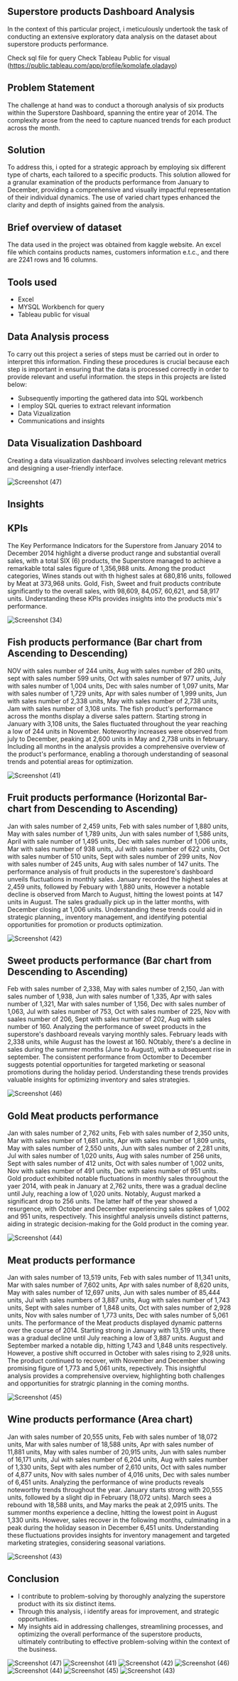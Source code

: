 ## Superstore products Dashboard Analysis
In the context of this particular project, i meticulously undertook the task of conducting an extensive exploratory data analysis on the dataset about superstore products performance.

Check sql file for query
Check Tableau Public for visual (https://public.tableau.com/app/profile/komolafe.oladayo)

## Problem Statement
The challenge at hand was to conduct a thorough analysis of six products within the Superstore Dashboard, spanning the entire year of 2014. The complexity arose from the need to capture nuanced trends for each product across the month.

## Solution
To address this, i opted for a strategic approach by employing six different type of charts, each tailored to a specific products. This solution allowed for a granular examination of the products performance from January to  December, providing a comprehensive and visually impactful representation of their individual dynamics. The use of varied chart types enhanced the clarity and depth of insights gained  from the analysis. 

## Brief overview of dataset
The data used in the project was obtained from kaggle website. An excel file which contains products names, customers information e.t.c., and there are 2241 rows and 16 columns. 

## Tools used
- Excel
- MYSQL Workbench for query
- Tableau public for visual

## Data Analysis process
To carry out this project a series of steps must be carried out in order to interpret this information. Finding these procedures is crucial because each step is important in ensuring that the data is processed correctly in order to provide relevant and useful information. the steps in this projects are listed below:

- Subsequently importing the gathered data into SQL workbench
- I employ SQL queries to extract relevant information
- Data Vizualization
- Communications and insights

## Data Visualization Dashboard 
Creating a data visualization dashboard involves selecting relevant metrics and designing a user-friendly interface.

![Screenshot (47)](https://github.com/olaanalyst/Superstore-Products-Report/assets/141564936/1d8e633d-192e-46bb-b76c-582a9227236a)

## Insights

## KPIs
The Key Performance Indicators for the Superstore from January 2014 to December 2014 highlight a diverse product range and substantial overall sales, with a total SIX (6) products, the Superstore managed to achieve a remarkable total sales figure of 1,356,988 units. Among the product categories, Wines stands out with th highest sales at 680,816 units, followed by Meat at 373,968 units. Gold, Fish, Sweet and fruit products contribute significantly to the overall sales, with 98,609, 84,057, 60,621, and 58,917 units. Understanding these KPIs provides insights into the products mix's performance.   

![Screenshot (34)](https://github.com/olaanalyst/Superstore-Products-Report/assets/141564936/f044a02d-102e-4816-8f94-12a23f6245c5)

## Fish products performance (Bar chart from Ascending to Descending)
NOV with sales number of 244 units, Aug with sales number of 280 units, sept with sales number 599 units, Oct with sales number of 977 units, July with sales number of 1,004 units, Dec with sales number of 1,097 units, Mar with sales number of 1,729 units, Apr with sales number of 1,999 units, Jun with sales number of 2,338 units, May with sales number of 2,738 units, Jam with sales number of 3,108 units. 
The fish product's performance across the months display a diverse sales pattern. Starting strong in January with 3,108 units, the Sales fluctuated throughout the year reaching a low of 244 units in November. Noteworthy increases were observed from july to December, peaking at 2,600 units in May and 2,738 units in february. Including all months in the analysis provides a comprehensive overview of the product's performance, enabling a thorough understanding of seasonal trends and potential areas for optimization.  

 ![Screenshot (41)](https://github.com/olaanalyst/Superstore-Products-Report/assets/141564936/cb51f580-1038-4629-b543-e12b057b74ff)

## Fruit products performance (Horizontal Bar-chart from Descending to Ascending)
Jan with sales number of 2,459 units, Feb with sales number of 1,880 units, May with sales number of 1,789 units, Jun with sales number of 1,586 units, April with sale number of 1,495 units, Dec with sales number of 1,006 units, Mar with sales number of 938 units, Jul with sales number of 622 units, Oct with sales number of 510 units, Sept with sales number of 299 units, Nov with sales number of 245 units, Aug with sales number of 147 units. 
The performance analysis of fruit products in the superestore's dashboard unveils fluctuations in monthly sales. January recorded the highest sales at 2,459 units, followed by Febuary with 1,880 units, However a notable decline is observed from March to August, hitting the lowest points at 147 units in August. The sales gradually pick up in the latter months, with December closing at 1,006 units. Understanding these trends could aid in strategic planning,, inventory management, and identifying potential opportunities for promotion or products optimization. 

![Screenshot (42)](https://github.com/olaanalyst/Superstore-Products-Report/assets/141564936/2b34f746-b0bd-4a0f-9064-f4dd97786d8f)

## Sweet products performance (Bar chart from Descending to Ascending)
Feb with sales number of 2,338, May with sales number of 2,150, Jan with sales number of 1,938, Jun with sales number of 1,335, Apr with sales number of 1,321, Mar with sales number of 1,156, Dec with sales number of 1,063, Jul with sales number of 753, Oct with sales number of 225, Nov with saales number of 206, Sept with sales number of 202, Aug with sales number of 160. 
Analyzing the performance of sweet products in the superstore's dashboard reveals varying monthly sales. February leads with 2,338 units, while August has the lowest at 160. NOtably, there's a decline in sales during the summer months (June to August), with a subsequent rise in september. The consistent performance from Octomber to December suggests potential opportunities for targeted marketing or seasonal promotions during the holiday period. Understanding these trends provides valuable insights for optimizing inventory and sales strategies.   

![Screenshot (46)](https://github.com/olaanalyst/Superstore-Products-Report/assets/141564936/d5f22017-5af4-4639-bbd9-272ec9ed699b)

## Gold Meat products performance
Jan with sales number of 2,762 units, Feb with sales number of 2,350 units, Mar with sales number of 1,681 units, Apr with sales number of 1,809 units, May with sales number of 2,550 units, Jun with sales number of 2,281 units, Jul with sales number of 1,020 units, Aug with sales number of 256 units, Sept with sales number of 412 units, Oct with sales number of 1,002 units, Nov with sales number of 491 units, Dec with sales number of 951 units.
Gold product exhibited notable fluctuations in monthly sales throughout the yaer 2014, with peak in January at 2,762 units, there was a gradual decline until July, reaching a low of 1,020 units. Notably, August marked a significant drop to 256 units. The latter half of the year showed a resurgence, with October and December experiencing sales spikes of 1,002 and 951 units, respectively. This insightful analysis unveils distinct patterns, aiding in strategic decision-making for the Gold product in the coming year.

![Screenshot (44)](https://github.com/olaanalyst/Superstore-Products-Report/assets/141564936/7ed5e0d9-d93b-474d-abdf-7c43ee6e6aa2)

## Meat products performance
Jan with sales number of 13,519 units, Feb with sales number of 11,341 units, Mar with sales number of 7,602 units, Apr with sales number of 8,620 units, May with sales number of 12,697 units, Jun with sales number of 85,444 units, Jul with sales numbers of 3,887 units, Aug with sales number of 1,743 units, Sept with sales number of 1,848 units, Oct with sales number of 2,928 units, Nov with sales number of 1,773 units, Dec with sales number of 5,061 units.
The performance of the Meat products displayed dynamic patterns over the course of 2014. Starting strong in January with 13,519 units, there was a gradual decline until July reaching a low of 3,887 units. August and September marked a notable dip, hitting 1,743 and 1,848 units respectively. However, a postive shift occurred in October with sales rising to 2,928 units. The product continued to recover, with November and December showing promising figure of 1,773 and 5,061 units, repectively. This insightful analysis provides a comprehensive overview, highlighting both challenges and opportunities for stratrgic planning in the coming months.

![Screenshot (45)](https://github.com/olaanalyst/Superstore-Products-Report/assets/141564936/b09cdb8a-574d-42b1-99d4-9285336af1e2)

## Wine products performance (Area chart)
Jan with sales number of 20,555 units, Feb with sales number of 18,072 units, Mar with sales number of 18,588 units, Apr with sales number of 11,881 units, May with sales number of 20,915 units, Jun with sales number of 16,171 units, Jul with sales number of 6,204 units, Aug with sales number of 1,330 units, Sept with ales number of 2,610 units, Oct with sales number of 4,877 units, Nov with sales number of 4,016 units, Dec with sales number of 6,451 units.
Analyzing the performance of wine products reveals noteworthy trends throughout the year. January starts strong with 20,555 units, followed by a slight dip in February (18,072 units). March sees a rebound with 18,588 units, and May marks the peak at 2,0915 units. The summer months experience a decline, hitting the lowest point in August 1,330 units. However, sales recover in the following months, culminating in a peak during the holiday season in December 6,451 units. Understanding these fluctuations provides insights for inventory management and targeted  marketing strategies, considering seasonal variations.

![Screenshot (43)](https://github.com/olaanalyst/Superstore-Products-Report/assets/141564936/c3cb8918-dc88-4bf8-8b54-c229ab457092)

## Conclusion 
- I contribute to problem-solving by thoroughly analyzing the superstore product with its six distinct items.
- Through this analysis, i identify areas for improvement, and strategic opportunities.
- My insights aid in addressing challenges, streamlining processes, and optimizing the overall performance of the superstore products, ultimately contributing to effective problem-solving within the context of the business.

![Screenshot (47)](https://github.com/olaanalyst/Superstore-Products-Report/assets/141564936/1d8e633d-192e-46bb-b76c-582a9227236a)
![Screenshot (41)](https://github.com/olaanalyst/Superstore-Products-Report/assets/141564936/cb51f580-1038-4629-b543-e12b057b74ff)
![Screenshot (42)](https://github.com/olaanalyst/Superstore-Products-Report/assets/141564936/2b34f746-b0bd-4a0f-9064-f4dd97786d8f)
![Screenshot (46)](https://github.com/olaanalyst/Superstore-Products-Report/assets/141564936/d5f22017-5af4-4639-bbd9-272ec9ed699b)
![Screenshot (44)](https://github.com/olaanalyst/Superstore-Products-Report/assets/141564936/7ed5e0d9-d93b-474d-abdf-7c43ee6e6aa2)
![Screenshot (45)](https://github.com/olaanalyst/Superstore-Products-Report/assets/141564936/b09cdb8a-574d-42b1-99d4-9285336af1e2)
![Screenshot (43)](https://github.com/olaanalyst/Superstore-Products-Report/assets/141564936/c3cb8918-dc88-4bf8-8b54-c229ab457092)

